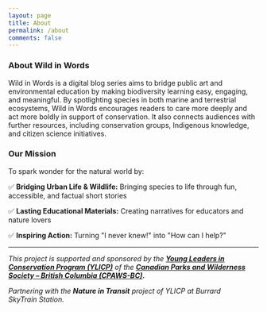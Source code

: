 ```yaml
---
layout: page
title: About
permalink: /about
comments: false
---
```

### About Wild in Words

Wild in Words is a digital blog series aims to bridge public art and environmental education by making biodiversity learning easy, engaging, and meaningful. By spotlighting species in both marine and terrestrial ecosystems, Wild in Words encourages readers to care more deeply and act more boldly in support of conservation. It also connects audiences with further resources, including conservation groups, Indigenous knowledge, and citizen science initiatives.

### Our Mission

To spark wonder for the natural world by:

✅ **Bridging Urban Life & Wildlife:** Bringing species to life through fun, accessible, and factual short stories

✅ **Lasting Educational Materials:** Creating narratives for educators and nature lovers

✅ **Inspiring Action:** Turning "I never knew!" into "How can I help?"


---

*This project is supported and sponsored by the **[Young Leaders in Conservation Program (YLICP)](https://cpawsbc.org/cpaws-bc-young-leaders-in-conservation-program-ylicp/)** of the **[Canadian Parks and Wilderness Society – British Columbia (CPAWS-BC)](https://cpawsbc.org/).***

*Partnering with the **Nature in Transit** project of YLICP at Burrard SkyTrain Station.*